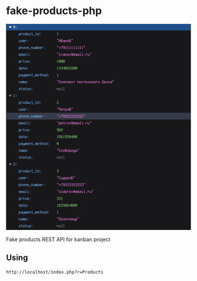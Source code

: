 # fake-products-php
![alt text](https://raw.githubusercontent.com/judas-priest/fake-products-php/main/screenshot.png?raw=true)

Fake products REST API for kanban project
## Using
```
http://localhost/index.php?r=Products
```